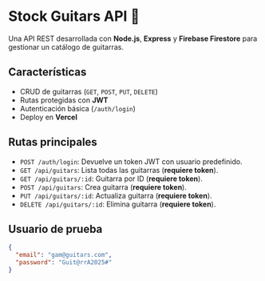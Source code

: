 # Stock Guitars API 🎸

Una API REST desarrollada con **Node.js**, **Express** y **Firebase Firestore** para gestionar un catálogo de guitarras.

## Características

- CRUD de guitarras (`GET`, `POST`, `PUT`, `DELETE`)
- Rutas protegidas con **JWT**
- Autenticación básica (`/auth/login`)
- Deploy en **Vercel**

## Rutas principales

- `POST /auth/login`: Devuelve un token JWT con usuario predefinido.
- `GET /api/guitars`: Lista todas las guitarras (**requiere token**).
- `GET /api/guitars/:id`: Guitarra por ID (**requiere token**).
- `POST /api/guitars`: Crea guitarra (**requiere token**).
- `PUT /api/guitars/:id`: Actualiza guitarra (**requiere token**).
- `DELETE /api/guitars/:id`: Elimina guitarra (**requiere token**).

## Usuario de prueba

```json
{
  "email": "gam@guitars.com",
  "password": "Guit@rrA2025#"
}
